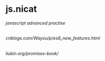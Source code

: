 # js.nicat
###### javascript advanced practise
###### cnblogs.com/Wayou/p/es6_new_features.html
###### liubin.org/promises-book/
